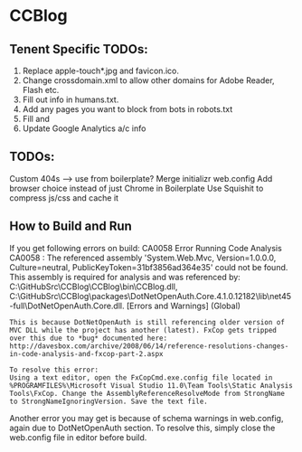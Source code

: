 CCBlog
======

Tenent Specific TODOs:
----------------------
1. Replace apple-touch*.jpg and favicon.ico.
2. Change crossdomain.xml to allow other domains for Adobe Reader, Flash etc.
3. Fill out info in humans.txt.
4. Add any pages you want to block from bots in robots.txt
5. Fill <meta name="description" content=""> and <meta name="author" content="">
6. Update Google Analytics a/c info


TODOs:
--------
Custom 404s --> use from boilerplate?
Merge initializr web.config
Add browser choice instead of just Chrome in Boilerplate
Use Squishit to compress js/css and cache it


How to Build and Run
--------------------
If you get following errors on build: 
	CA0058	Error Running Code Analysis	CA0058 : The referenced assembly 'System.Web.Mvc, Version=1.0.0.0, Culture=neutral, PublicKeyToken=31bf3856ad364e35' could not be found. This assembly is required for analysis and was referenced by: C:\GitHubSrc\CCBlog\CCBlog\bin\CCBlog.dll, C:\GitHubSrc\CCBlog\packages\DotNetOpenAuth.Core.4.1.0.12182\lib\net45-full\DotNetOpenAuth.Core.dll.	[Errors and Warnings]	(Global)	
	
	This is because DotNetOpenAuth is still referencing older version of MVC DLL while the project has another (latest). FxCop gets tripped over this due to *bug* documented here: http://davesbox.com/archive/2008/06/14/reference-resolutions-changes-in-code-analysis-and-fxcop-part-2.aspx
	
	To resolve this error:
	Using a text editor, open the FxCopCmd.exe.config file located in %PROGRAMFILES%\Microsoft Visual Studio 11.0\Team Tools\Static Analysis Tools\FxCop. Change the AssemblyReferenceResolveMode from StrongName to StrongNameIgnoringVersion. Save the text file.

Another error you may get is because of schema warnings in web.config, again due to DotNetOpenAuth section. To resolve this, simply close the web.config file in editor before build.